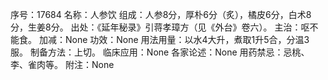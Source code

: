序号：17684
名称：人参饮
组成：人参8分，厚朴6分（炙），橘皮6分，白术8分，生姜8分。
出处：《延年秘录》引蒋孝璋方（见《外台》卷六）。
主治：呕不能食。
加减：None
功效：None
用法用量：以水4大升，煮取1升5合，分温3服。
制备方法：上切。
临床应用：None
各家论述：None
用药禁忌：忌桃、李、雀肉等。
附注：None
